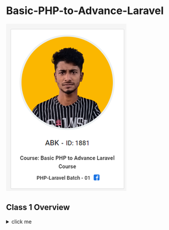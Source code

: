 # Basic-PHP-to-Advance-Laravel
![alt](https://github.com/ABKK2BD/Basic-PHP-to-Advance-Laravel/blob/master/IMAGE/Screenshot_1.png)
## Class 1 Overview
<details> 
   <summary> click me</summary>
</details>